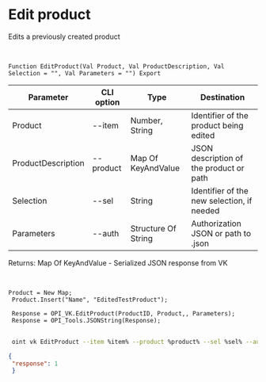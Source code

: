 ﻿---
sidebar_position: 5
---

# Edit product
 Edits a previously created product


<br/>


`Function EditProduct(Val Product, Val ProductDescription, Val Selection = "", Val Parameters = "") Export`

 | Parameter | CLI option | Type | Destination |
 |-|-|-|-|
 | Product | --item | Number, String | Identifier of the product being edited |
 | ProductDescription | --product | Map Of KeyAndValue | JSON description of the product or path |
 | Selection | --sel | String | Identifier of the new selection, if needed |
 | Parameters | --auth | Structure Of String | Authorization JSON or path to .json |

 
 Returns: Map Of KeyAndValue - Serialized JSON response from VK

<br/>




```bsl title="Code example"
Product = New Map;
 Product.Insert("Name", "EditedTestProduct");
 
 Response = OPI_VK.EditProduct(ProductID, Product,, Parameters);
 Response = OPI_Tools.JSONString(Response);
```
	


```sh title="CLI command example"
 
 oint vk EditProduct --item %item% --product %product% --sel %sel% --auth %auth%

```

```json title="Result"
{
 "response": 1
 }
```
